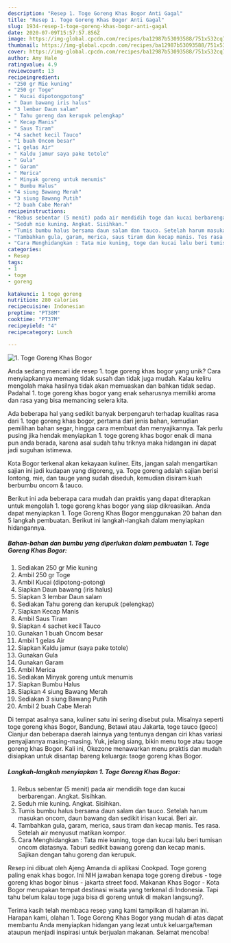 ```yaml
---
description: "Resep 1. Toge Goreng Khas Bogor Anti Gagal"
title: "Resep 1. Toge Goreng Khas Bogor Anti Gagal"
slug: 1934-resep-1-toge-goreng-khas-bogor-anti-gagal
date: 2020-07-09T15:57:57.856Z
image: https://img-global.cpcdn.com/recipes/ba12987b53093588/751x532cq70/1-toge-goreng-khas-bogor-foto-resep-utama.jpg
thumbnail: https://img-global.cpcdn.com/recipes/ba12987b53093588/751x532cq70/1-toge-goreng-khas-bogor-foto-resep-utama.jpg
cover: https://img-global.cpcdn.com/recipes/ba12987b53093588/751x532cq70/1-toge-goreng-khas-bogor-foto-resep-utama.jpg
author: Amy Hale
ratingvalue: 4.9
reviewcount: 13
recipeingredient:
- "250 gr Mie kuning"
- "250 gr Toge"
- " Kucai dipotongpotong"
- " Daun bawang iris halus"
- "3 lembar Daun salam"
- " Tahu goreng dan kerupuk pelengkap"
- " Kecap Manis"
- " Saus Tiram"
- "4 sachet kecil Tauco"
- "1 buah Oncom besar"
- "1 gelas Air"
- " Kaldu jamur saya pake totole"
- " Gula"
- " Garam"
- " Merica"
- " Minyak goreng untuk menumis"
- " Bumbu Halus"
- "4 siung Bawang Merah"
- "3 siung Bawang Putih"
- "2 buah Cabe Merah"
recipeinstructions:
- "Rebus sebentar (5 menit) pada air mendidih toge dan kucai berbarengan. Angkat. Sisihkan."
- "Seduh mie kuning. Angkat. Sisihkan."
- "Tumis bumbu halus bersama daun salam dan tauco. Setelah harum masukan oncom, daun bawang dan sedikit irisan kucai. Beri air."
- "Tambahkan gula, garam, merica, saus tiram dan kecap manis. Tes rasa. Setelah air menyusut matikan kompor."
- "Cara Menghidangkan : Tata mie kuning, toge dan kucai lalu beri tumisan oncom diatasnya. Taburi sedikit bawang goreng dan kecap manis. Sajikan dengan tahu goreng dan kerupuk."
categories:
- Resep
tags:
- 1
- toge
- goreng

katakunci: 1 toge goreng 
nutrition: 280 calories
recipecuisine: Indonesian
preptime: "PT38M"
cooktime: "PT37M"
recipeyield: "4"
recipecategory: Lunch

---
```



![1. Toge Goreng Khas Bogor](https://img-global.cpcdn.com/recipes/ba12987b53093588/751x532cq70/1-toge-goreng-khas-bogor-foto-resep-utama.jpg)

Anda sedang mencari ide resep 1. toge goreng khas bogor yang unik? Cara menyiapkannya memang tidak susah dan tidak juga mudah. Kalau keliru mengolah maka hasilnya tidak akan memuaskan dan bahkan tidak sedap. Padahal 1. toge goreng khas bogor yang enak seharusnya memiliki aroma dan rasa yang bisa memancing selera kita.

Ada beberapa hal yang sedikit banyak berpengaruh terhadap kualitas rasa dari 1. toge goreng khas bogor, pertama dari jenis bahan, kemudian pemilihan bahan segar, hingga cara membuat dan menyajikannya. Tak perlu pusing jika hendak menyiapkan 1. toge goreng khas bogor enak di mana pun anda berada, karena asal sudah tahu triknya maka hidangan ini dapat jadi suguhan istimewa.

Kota Bogor terkenal akan kekayaan kuliner. Eits, jangan salah mengartikan sajian ini jadi kudapan yang digoreng, ya. Toge goreng adalah sajian berisi lontong, mie, dan tauge yang sudah diseduh, kemudian disiram kuah berbumbu oncom &amp; tauco.


Berikut ini ada beberapa cara mudah dan praktis yang dapat diterapkan untuk mengolah 1. toge goreng khas bogor yang siap dikreasikan. Anda dapat menyiapkan 1. Toge Goreng Khas Bogor menggunakan 20 bahan dan 5 langkah pembuatan. Berikut ini langkah-langkah dalam menyiapkan hidangannya.

<!--inarticleads1-->

##### Bahan-bahan dan bumbu yang diperlukan dalam pembuatan 1. Toge Goreng Khas Bogor:

1. Sediakan 250 gr Mie kuning
1. Ambil 250 gr Toge
1. Ambil  Kucai (dipotong-potong)
1. Siapkan  Daun bawang (iris halus)
1. Siapkan 3 lembar Daun salam
1. Sediakan  Tahu goreng dan kerupuk (pelengkap)
1. Siapkan  Kecap Manis
1. Ambil  Saus Tiram
1. Siapkan 4 sachet kecil Tauco
1. Gunakan 1 buah Oncom besar
1. Ambil 1 gelas Air
1. Siapkan  Kaldu jamur (saya pake totole)
1. Gunakan  Gula
1. Gunakan  Garam
1. Ambil  Merica
1. Sediakan  Minyak goreng untuk menumis
1. Siapkan  Bumbu Halus
1. Siapkan 4 siung Bawang Merah
1. Sediakan 3 siung Bawang Putih
1. Ambil 2 buah Cabe Merah


Di tempat asalnya sana, kuliner satu ini sering disebut pula. Misalnya seperti toge goreng khas Bogor, Bandung, Betawi atau Jakarta, toge tauco (geco) Cianjur dan beberapa daerah lainnya yang tentunya dengan ciri khas variasi penyajiannya masing-masing. Yuk, jelang siang, bikin menu toge atau taoge goreng khas Bogor. Kali ini, Okezone menawarkan menu praktis dan mudah disiapkan untuk disantap bareng keluarga: taoge goreng khas Bogor. 

<!--inarticleads2-->

##### Langkah-langkah menyiapkan 1. Toge Goreng Khas Bogor:

1. Rebus sebentar (5 menit) pada air mendidih toge dan kucai berbarengan. Angkat. Sisihkan.
1. Seduh mie kuning. Angkat. Sisihkan.
1. Tumis bumbu halus bersama daun salam dan tauco. Setelah harum masukan oncom, daun bawang dan sedikit irisan kucai. Beri air.
1. Tambahkan gula, garam, merica, saus tiram dan kecap manis. Tes rasa. Setelah air menyusut matikan kompor.
1. Cara Menghidangkan : Tata mie kuning, toge dan kucai lalu beri tumisan oncom diatasnya. Taburi sedikit bawang goreng dan kecap manis. Sajikan dengan tahu goreng dan kerupuk.


Resep ini dibuat oleh Ajeng Amanda di aplikasi Cookpad. Toge goreng paling enak khas bogor. Ini NIH jawaban kenapa toge goreng direbus - toge goreng khas bogor binus - jakarta street food. Makanan Khas Bogor - Kota Bogor merupakan tempat destinasi wisata yang terkenal di Indonesia. Tapi tahu belum kalau toge juga bisa di goreng untuk di makan langsung?. 

Terima kasih telah membaca resep yang kami tampilkan di halaman ini. Harapan kami, olahan 1. Toge Goreng Khas Bogor yang mudah di atas dapat membantu Anda menyiapkan hidangan yang lezat untuk keluarga/teman ataupun menjadi inspirasi untuk berjualan makanan. Selamat mencoba!
